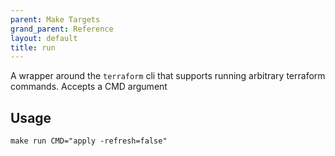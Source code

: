 ```yaml
---
parent: Make Targets
grand_parent: Reference
layout: default
title: run
---
```


A wrapper around the `terraform` cli that supports running arbitrary terraform commands. Accepts a CMD argument

## Usage

```shell
make run CMD="apply -refresh=false"
```
